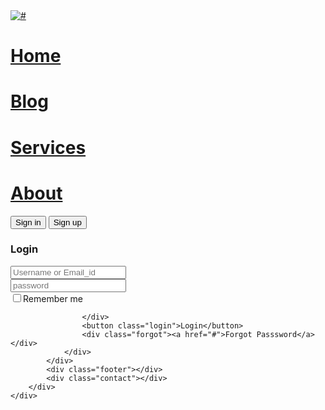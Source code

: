 <!DOCTYPE html>
<html lang="en">
<head>
    <meta charset="UTF-8">
    <meta name="viewport" content="width=device-width, initial-scale=1.0">
    <title>DBingoo!!!</title>
    <link rel="stylesheet" href="login.css">
</head>
<body>
    <div class="full-page">
        <div class="background">
            <div class="header">
                <div class="hh1"><a href="#"><img src="logo.jpg" alt="#"></a></div>
                <div class="hh3">
                    <div class="hh2"><a href="#"><h1>Home</h1></a></div>
                <div class="hh2"><a href="#"><h1>Blog</h1></a></div>
                <div class="hh2"><a href="#"><h1>Services</h1></a></div>
                <div class="hh2"><a href="#"><h1>About</h1></a></div>
                </div>
                <div class="btn">
                    <button class="in">Sign in</button>
                <button class="up">Sign up</button>
                </div>
                </div>
             <div class="main-content">
                <div class="l-bg">
                    <div class="l1"><h3>Login</h3></div>
                    <div class="input">
                            <input type="text" placeholder="Username or Email_id" required>
                    </div>
                    <div class="pass">
                            <input type="password" placeholder="password" required>
                    </div>
                    <div class="remember">
                        <label><input type="checkbox">Remember me</label>

                    </div>
                    <button class="login">Login</button>
                    <div class="forgot"><a href="#">Forgot Passsword</a></div>
                </div>
            </div>
            <div class="footer"></div>
            <div class="contact"></div>
        </div>
    </div>
</body>
</html>

